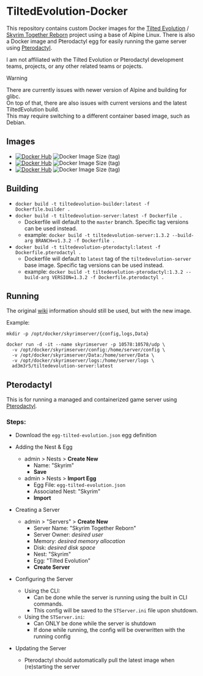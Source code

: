 # TiltedEvolution-Docker
This repository contains custom Docker images for the [Tilted Evolution](https://github.com/tiltedphoques/TiltedEvolution) / [Skyrim Together Reborn](https://skyrim-together.com/) project using a base of Alpine Linux. There is also a Docker image and Pterodactyl egg for easily running the game server using [Pterodactyl](https://pterodactyl.io/).

I am not affiliated with the Tilted Evolution or Pterodactyl development teams, projects, or any other related teams or pojects.

> [!WARNING]
> There are currently issues with newer version of Alpine and building for glibc.  
> On top of that, there are also issues with current versions and the latest TiltedEvolution build.  
> This may require switching to a different container based image, such as Debian.  

## Images
* [![Docker Hub](https://img.shields.io/badge/DockerHub-builder-blue?logo=docker&style=plastic)](https://hub.docker.com/r/ad3m3r5/tiltedevolution-builder) ![Docker Image Size (tag)](https://img.shields.io/docker/image-size/ad3m3r5/tiltedevolution-builder/latest?logo=docker&style=plastic)
* [![Docker Hub](https://img.shields.io/badge/DockerHub-server-blue?logo=docker&style=plastic)](https://hub.docker.com/r/ad3m3r5/tiltedevolution-server) ![Docker Image Size (tag)](https://img.shields.io/docker/image-size/ad3m3r5/tiltedevolution-server/latest?logo=docker&style=plastic)
* [![Docker Hub](https://img.shields.io/badge/DockerHub-pterodactyl-blue?logo=docker&style=plastic)](https://hub.docker.com/r/ad3m3r5/tiltedevolution-pterodactyl) ![Docker Image Size (tag)](https://img.shields.io/docker/image-size/ad3m3r5/tiltedevolution-pterodactyl/latest?logo=docker&style=plastic)

## Building
  * `docker build -t tiltedevolution-builder:latest -f Dockerfile.builder .`
  * `docker build -t tiltedevolution-server:latest -f Dockerfile .`
    * Dockerfile will default to the `master` branch. Specific tag versions can be used instead.
    * example: `docker build -t tiltedevolution-server:1.3.2 --build-arg BRANCH=v1.3.2 -f Dockerfile .`
  * `docker build -t tiltedevolution-pterodactyl:latest -f Dockerfile.pterodactyl .`
    * Dockerfile will default to `latest` tag of the `tiltedevolution-server` base image. Specific tag versions can be used instead.
    * example: `docker build -t tiltedevolution-pterodactyl:1.3.2 --build-arg VERSION=1.3.2 -f Dockerfile.pterodactyl .`


## Running
The original [wiki](https://wiki.tiltedphoques.com/tilted-online/guides/server-guide/linux-setup/docker-setup) information should still be used, but with the new image.

Example:
```
mkdir -p /opt/docker/skyrimserver/{config,logs,Data}

docker run -d -it --name skyrimserver -p 10578:10578/udp \
  -v /opt/docker/skyrimserver/config:/home/server/config \
  -v /opt/docker/skyrimserver/Data:/home/server/Data \
  -v /opt/docker/skyrimserver/logs:/home/server/logs \
  ad3m3r5/tiltedevolution-server:latest
```

## Pterodactyl
This is for running a managed and containerized game server using [Pterodactyl](https://pterodactyl.io/).

### Steps:
* Download the `egg-tilted-evolution.json` egg definition

* Adding the Nest & Egg
  * admin > Nests > **Create New**
    * Name: "Skyrim"
    * **Save**
  * admin > Nests > **Import Egg**
    * Egg File: `egg-tilted-evolution.json`
    * Associated Nest: "Skyrim"
    * **Import**

* Creating a Server
  * admin > "Servers" > **Create New**
    * Server Name: "Skyrim Together Reborn"
    * Server Owner: *desired user*
    * Memory: *desired memory allocation*
    * Disk: *desired disk space*
    * Nest: "Skyrim"
    * Egg: "Tilted Evolution"
    * **Create Server**

* Configuring the Server
  * Using the CLI:
    * Can be done while the server is running using the built in CLI commands.
    * This config will be saved to the `STServer.ini` file upon shutdown.
  * Using the `STServer.ini`:
    * Can ONLY be done while the server is shutdown
    * If done while running, the config will be overwritten with the running config

* Updating the Server
  * Pterodactyl should automatically pull the latest image when (re)starting the server

